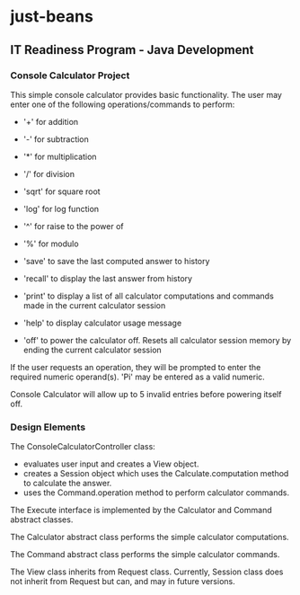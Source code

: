 # just-beans
## IT Readiness Program - Java Development

### Console Calculator Project

This simple console calculator provides basic functionality.  The user may enter one of the following operations/commands to perform:
* '+'  for addition

* '-'  for subtraction

* '*'  for multiplication

* '/'  for division

* 'sqrt'  for square root

* 'log'  for log function

* '^'  for raise to the power of

* '%'  for modulo

* 'save'  to save the last computed answer to history

* 'recall'  to display the last answer from history

* 'print'  to display a list of all calculator computations and commands made in the current calculator session

* 'help' to display calculator usage message

* 'off'  to power the calculator off.  Resets all calculator session memory by ending the current calculator session

If the user requests an operation, they will be prompted to enter the required numeric operand(s).  'Pi' may be entered as a 
valid numeric.

Console Calculator will allow up to 5 invalid entries before powering itself off.

### Design Elements

The ConsoleCalculatorController class:
* evaluates user input and creates a View object. 
* creates a Session object which uses the Calculate.computation method to calculate the answer.
* uses the Command.operation method to perform calculator commands.  

The Execute interface is implemented by the Calculator and Command abstract classes.

The Calculator abstract class performs the simple calculator computations.

The Command abstract class performs the simple calculator commands.

The View class inherits from Request class.  Currently, Session class does not inherit from Request but can, and may in future versions.

